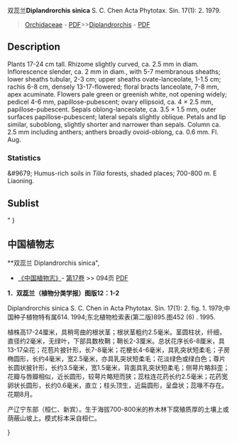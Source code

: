 双蕊兰**Diplandrorchis sinica** S. C. Chen Acta Phytotax. Sin. 17(1): 2. 1979.

> [Orchidaceae](http://www.iplant.cn/info/Orchidaceae?t=foc) - [PDF](http://www.iplant.cn/foc/pdf/Orchidaceae.pdf)>>[Diplandrorchis](http://www.iplant.cn/info/Diplandrorchis?t=foc) - [PDF](http://www.iplant.cn/foc/pdf/Diplandrorchis.pdf)

## Description

Plants 17-24 cm tall. Rhizome slightly curved, ca. 2.5 mm in diam. Inflorescence slender, ca. 2 mm in diam., with 5-7 membranous sheaths; lower sheaths tubular, 2-3 cm; upper sheaths ovate-lanceolate, 1-1.5 cm; rachis 6-8 cm, densely 13-17-flowered; floral bracts lanceolate, 7-8 mm, apex acuminate. Flowers pale green or greenish white, not opening widely; pedicel 4-6 mm, papillose-pubescent; ovary ellipsoid, ca. 4 × 2.5 mm, papillose-pubescent. Sepals oblong-lanceolate, ca. 3.5 × 1.5 mm, outer surfaces papillose-pubescent; lateral sepals slightly oblique. Petals and lip similar, suboblong, slightly shorter and narrower than sepals. Column ca. 2.5 mm including anthers; anthers broadly ovoid-oblong, ca. 0.6 mm. Fl. Aug.

### Statistics
&amp;#9679; Humus-rich soils in *Tilia* forests, shaded places; 700-800 m. E Liaoning.


## Sublist
"
}
## 中国植物志



**双蕊兰 Diplandrorchis sinica",


* [《中国植物志》](http://www.iplant.cn/frps)- [第17卷](http://www.iplant.cn/frps/vol/17) >> 094页 [PDF](http://www.iplant.cn/frps/pdf/17/094.pdf)

**1．双蕊兰（植物分类学报）图版12：1-2**

Diplandrorchis sinica S. C. Chen in Acta Phytotax. Sin. 17(1): 2. fig. 1. 1979;中国种子植物特有属614. 1994;东北植物检索表(第二版)895.图452 (6) . 1995.

植株高17-24厘米，具稍弯曲的根状茎；根状茎粗约2.5毫米。茎圆柱状，纤细，直径约2毫米，无绿叶，下部具数枚鞘；鞘长2-3厘米。总状花序长6-8厘米，具13-17朵花；花苞片披针形，长7-8毫米；花梗长4-6毫米，具乳突状短柔毛；子房椭圆形，长约4毫米，宽2.5毫米，亦具乳突状短柔毛；花淡绿色或绿白色；尊片长圆状披针形，长约3.5毫米，宽1.5毫米，背面具乳突状短柔毛；侧萼片略斜歪；花瓣与唇瓣相似，近长圆形，较萼片略短而狭；蕊柱连花药长约2.5毫米；花药宽卵状长圆形，长约0.6毫米，直立；柱头顶生，近扁圆形，呈盘状；蕊喙不存在。花期8月。

产辽宁东部（桓仁、新宾）。生于海拔700-800米的柞木林下腐殖质厚的土壤上或荫蔽山坡上。模式标本采自桓仁。



}